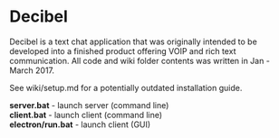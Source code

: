 # Decibel

Decibel is a text chat application that was originally intended to be developed into a finished product offering VOIP and rich text communication. All code and wiki folder contents was written in Jan - March 2017.

See wiki/setup.md for a potentially outdated installation guide.  

**server.bat** - launch server (command line)  
**client.bat** - launch client (command line)  
**electron/run.bat** - launch client (GUI)  
